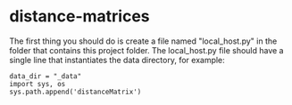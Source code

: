 # distance-matrices
The first thing you should do is create a file named "local_host.py" in the folder that contains this project folder. The local_host.py file should have a single line that instantiates the data directory, for example:

```
data_dir = "_data"
import sys, os
sys.path.append('distanceMatrix')
```
